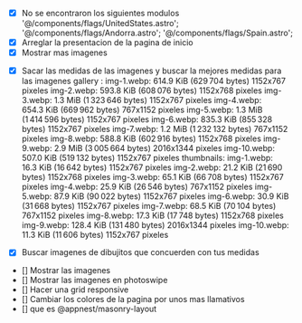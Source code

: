 - [x] No se encontraron los siguientes modulos '@/components/flags/UnitedStates.astro'; '@/components/flags/Andorra.astro'; '@/components/flags/Spain.astro';
- [x] Arreglar la presentacion de la pagina de inicio
- [x] Mostrar mas imagenes

<!-- #region medidas -->
- [x] Sacar las medidas de las imagenes y buscar la mejores medidas para las imagenes
    gallery :
        img-1.webp:
            614.9 KiB (629 704 bytes)
            1152x767 pixeles
        img-2.webp:
            593.8 KiB (608 076 bytes)
            1152x768 pixeles
        img-3.webp:
            1.3 MiB (1 323 646 bytes)
            1152x767 pixeles
        img-4.webp:
            654.3 KiB (669 962 bytes)
            767x1152 pixeles
        img-5.webp:
            1.3 MiB (1 414 596 bytes)
            1152x767 pixeles
        img-6.webp:
            835.3 KiB (855 328 bytes)
            1152x767 pixeles
        img-7.webp:
            1.2 MiB (1 232 132 bytes)
            767x1152 pixeles
        img-8.webp:
            588.8 KiB (602 916 bytes)
            1152x768 pixeles
        img-9.webp:
            2.9 MiB (3 005 664 bytes)
            2016x1344 pixeles
        img-10.webp:
            507.0 KiB (519 132 bytes)
            1152x767 pixeles
    thumbnails:
        img-1.webp:
            16.3 KiB (16 642 bytes)
            1152x767 pixeles
        img-2.webp:
            21.2 KiB (21 690 bytes)
            1152x768 pixeles
        img-3.webp:
            65.1 KiB (66 708 bytes)
            1152x767 pixeles
        img-4.webp:
            25.9 KiB (26 546 bytes)
            767x1152 pixeles
        img-5.webp:
            87.9 KiB (90 022 bytes)
            1152x767 pixeles
        img-6.webp:
            30.9 KiB (31 668 bytes)
            1152x767 pixeles
        img-7.webp:
            68.5 KiB (70 104 bytes)
            767x1152 pixeles
        img-8.webp:
            17.3 KiB (17 748 bytes)
            1152x768 pixeles
        img-9.webp:
            128.4 KiB (131 480 bytes)
            2016x1344 pixeles
        img-10.webp:
            11.3 KiB (11 606 bytes)
            1152x767 pixeles

- [x] Buscar imagenes de dibujitos que concuerden con tus medidas
- [] Mostrar las imagenes
- [] Mostrar las imagenes en photoswipe
- [] Hacer una grid responsive
- [] Cambiar los colores de la pagina por unos mas llamativos
- [] que es @appnest/masonry-layout
